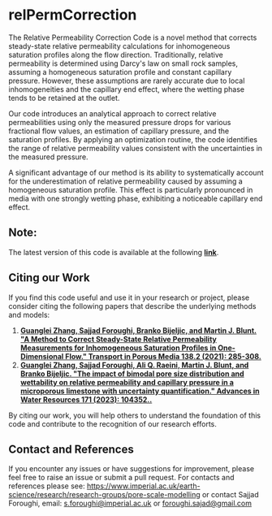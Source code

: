 # relPermCorrection
The Relative Permeability Correction Code is a novel method that corrects steady-state relative permeability calculations for inhomogeneous saturation profiles along the flow direction. Traditionally, relative permeability is determined using Darcy's law on small rock samples, assuming a homogeneous saturation profile and constant capillary pressure. However, these assumptions are rarely accurate due to local inhomogeneities and the capillary end effect, where the wetting phase tends to be retained at the outlet.

Our code introduces an analytical approach to correct relative permeabilities using only the measured pressure drops for various fractional flow values, an estimation of capillary pressure, and the saturation profiles. By applying an optimization routine, the code identifies the range of relative permeability values consistent with the uncertainties in the measured pressure.

A significant advantage of our method is its ability to systematically account for the underestimation of relative permeability caused by assuming a homogeneous saturation profile. This effect is particularly pronounced in media with one strongly wetting phase, exhibiting a noticeable capillary end effect. 


## Note:

The latest version of this code is available at the following [**link**](https://github.com/ImperialCollegeLondon/porescale/tree/master/codes/relPermCorrection).

## Citing our Work

If you find this code useful and use it in your research or project, please consider citing the following papers that describe the underlying methods and models:


1. [**Guanglei Zhang, Sajjad Foroughi, Branko Bijeljic, and Martin J. Blunt. "A Method to Correct Steady-State Relative Permeability Measurements for Inhomogeneous Saturation Profiles in One-Dimensional Flow." Transport in Porous Media 138.2 (2021): 285-308.**](https://doi.org/10.1007/s11242-023-01988-4)
2. [**Guanglei Zhang, Sajjad Foroughi, Ali Q. Raeini, Martin J. Blunt, and Branko Bijeljic. "The impact of bimodal pore size distribution and wettability on relative permeability and capillary pressure in a microporous limestone with uncertainty quantification." Advances in Water Resources 171 (2023): 104352..**](https://doi.org/10.1007/s11242-021-01609-y)


By citing our work, you will help others to understand the foundation of this code and contribute to the recognition of our research efforts.

## Contact and References
If you encounter any issues or have suggestions for improvement, please feel free to raise an issue or submit a pull request. For contacts and references please see: https://www.imperial.ac.uk/earth-science/research/research-groups/pore-scale-modelling or contact Sajjad Foroughi, email: s.foroughi@imperial.ac.uk or foroughi.sajad@gmail.com

